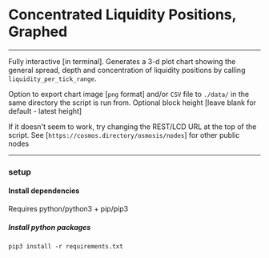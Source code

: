 # Concentrated Liquidity Positions, Graphed

---

Fully interactive [in terminal]. Generates a 3-d plot chart showing the general spread, depth and concentration of liquidity positions by calling `liquidity_per_tick_range`.


Option to export chart image [`png` format] and/or `CSV` file to `./data/` in the same directory the script is run from.
Optional block height [leave blank for default - latest height]


If it doesn't seem to work, try changing the REST/LCD URL at the top of the script.
See [`https://cosmos.directory/osmosis/nodes`] for other public nodes

---

### setup

#### Install dependencies
Requires python/python3 + pip/pip3

##### Install python packages
`pip3 install -r requirements.txt`
<br>




